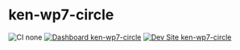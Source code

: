 # ken-wp7-circle

![CI none](https://img.shields.io/badge/ci-none-orange.svg)
[![Dashboard ken-wp7-circle](https://img.shields.io/badge/dashboard-ken_wp7_circle-yellow.svg)](https://dashboard.pantheon.io/sites/bb254186-0476-47f2-a55e-dc699526d4de#dev/code)
[![Dev Site ken-wp7-circle](https://img.shields.io/badge/site-ken_wp7_circle-blue.svg)](http://dev-ken-wp7-circle.pantheonsite.io/)